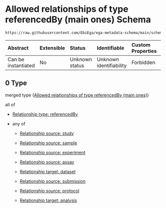 # Allowed relationships of type referencedBy (main ones) Schema

```txt
https://raw.githubusercontent.com/EbiEga/ega-metadata-schema/main/schemas/EGA.analysis.json#/properties/analysisRelationships/items/allOf/1/anyOf/0
```



| Abstract            | Extensible | Status         | Identifiable            | Custom Properties | Additional Properties | Access Restrictions | Defined In                                                                       |
| :------------------ | :--------- | :------------- | :---------------------- | :---------------- | :-------------------- | :------------------ | :------------------------------------------------------------------------------- |
| Can be instantiated | No         | Unknown status | Unknown identifiability | Forbidden         | Allowed               | none                | [EGA.analysis.json\*](../../../schemas/EGA.analysis.json "open original schema") |

## 0 Type

merged type ([Allowed relationships of type referencedBy (main ones)](ega-2-properties-analysis-relationships-items-allof-relationship-constraints-for-an-analysis-anyof-allowed-relationships-of-type-referencedby-main-ones.md))

all of

*   [Relationship type: referencedBy](ega-4-definitions-relationship-type-referencedby.md "check type definition")

*   any of

    *   [Relationship source: study](ega-4-definitions-relationship-source-study.md "check type definition")

    *   [Relationship source: sample](ega-4-definitions-relationship-source-sample.md "check type definition")

    *   [Relationship source: experiment](ega-4-definitions-relationship-source-experiment.md "check type definition")

    *   [Relationship source: assay](ega-4-definitions-relationship-source-assay.md "check type definition")

    *   [Relationship target: dataset](ega-4-definitions-relationship-target-dataset.md "check type definition")

    *   [Relationship source: submission](ega-4-definitions-relationship-source-submission.md "check type definition")

    *   [Relationship source: protocol](ega-4-definitions-relationship-source-protocol.md "check type definition")

    *   [Relationship target: analysis](ega-4-definitions-relationship-target-analysis.md "check type definition")
